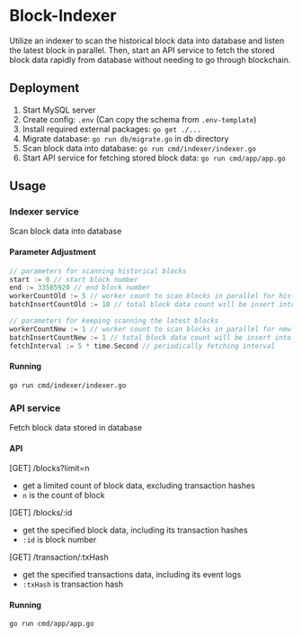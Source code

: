 # Block-Indexer

Utilize an indexer to scan the historical block data into database and listen the latest block in parallel. Then, start an API service to fetch the stored block data rapidly from database without needing to go through blockchain.

## Deployment

1. Start MySQL server
2. Create config: `.env` (Can copy the schema from `.env-template`)
3. Install required external packages: `go get ./...`
4. Migrate database: `go run db/migrate.go` in db directory
5. Scan block data into database: `go run cmd/indexer/indexer.go`
6. Start API service for fetching stored block data: `go run cmd/app/app.go`

## Usage

### Indexer service

Scan block data into database

#### Parameter Adjustment

```go
// parameters for scanning historical blocks
start := 0 // start block number
end := 33585920 // end block number
workerCountOld := 5 // worker count to scan blocks in parallel for historical blocks
batchInsertCountOld := 10 // total block data count will be insert into DB every I/O for historical blocks

// parameters for keeping scanning the latest blocks
workerCountNew := 1 // worker count to scan blocks in parallel for new blocks
batchInsertCountNew := 1 // total block data count will be insert into DB every I/O for new blocks
fetchInterval := 5 * time.Second // periodically fetching interval
```

#### Running

```shell
go run cmd/indexer/indexer.go
```

### API service

Fetch block data stored in database

#### API

[GET] /blocks?limit=n

- get a limited count of block data, excluding transaction hashes
- `n` is the count of block

[GET] /blocks/:id

- get the specified block data, including its transaction hashes
- `:id` is block number

[GET] /transaction/:txHash

- get the specified transactions data, including its event logs
- `:txHash` is transaction hash

#### Running

```shell
go run cmd/app/app.go
```
